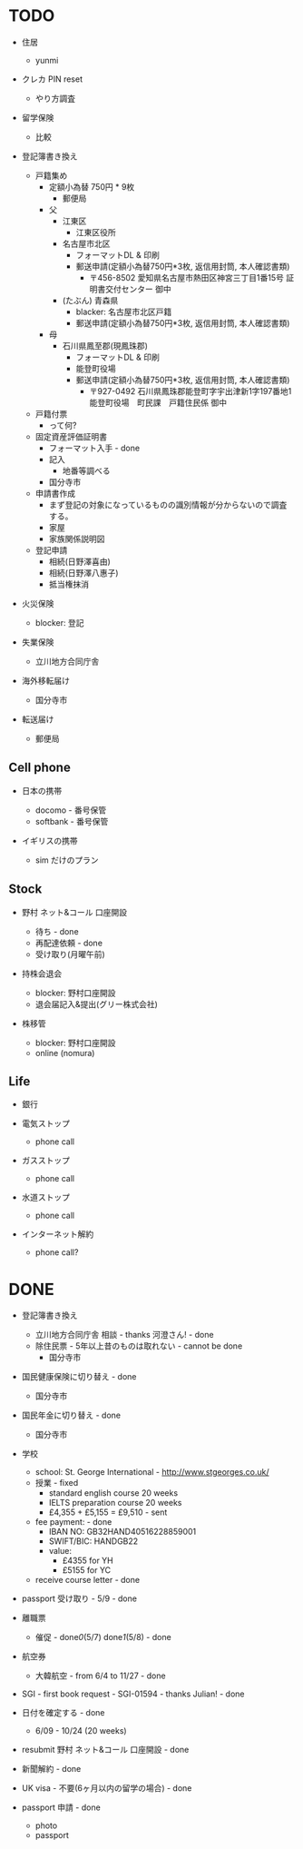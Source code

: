 # TODO

- 住居
  - yunmi

- クレカ PIN reset
  - やり方調査

- 留学保険
  - 比較

- 登記簿書き換え
  - 戸籍集め
    - 定額小為替 750円 * 9枚
      - 郵便局
    - 父
      - 江東区
        - 江東区役所
      - 名古屋市北区
        - フォーマットDL & 印刷
        - 郵送申請(定額小為替750円*3枚, 返信用封筒, 本人確認書類)
          - 〒456-8502
            愛知県名古屋市熱田区神宮三丁目1番15号
            証明書交付センター 御中
      - (たぶん) 青森県
        - blacker: 名古屋市北区戸籍
        - 郵送申請(定額小為替750円*3枚, 返信用封筒, 本人確認書類)
    - 母
      - 石川県鳳至郡(現鳳珠郡)
        - フォーマットDL & 印刷
        - 能登町役場
        - 郵送申請(定額小為替750円*3枚, 返信用封筒, 本人確認書類)
          - 〒927-0492
            石川県鳳珠郡能登町字宇出津新1字197番地1
            能登町役場　町民課　戸籍住民係 御中
  - 戸籍付票
    - って何?
  - 固定資産評価証明書
    - フォーマット入手 - done
    - 記入
      - 地番等調べる
    - 国分寺市
  - 申請書作成
    - まず登記の対象になっているものの識別情報が分からないので調査する。
    - 家屋
    - 家族関係説明図
  - 登記申請
    - 相続(日野澤喜由)
    - 相続(日野澤八惠子)
    - 抵当権抹消

- 火災保険
  - blocker: 登記

- 失業保険
  - 立川地方合同庁舎

- 海外移転届け
  - 国分寺市

- 転送届け
  - 郵便局

## Cell phone

- 日本の携帯
  - docomo - 番号保管
  - softbank - 番号保管

- イギリスの携帯
  - sim だけのプラン

## Stock

- 野村 ネット&コール 口座開設
  - 待ち - done
  - 再配達依頼 - done
  - 受け取り(月曜午前)

- 持株会退会
  - blocker: 野村口座開設
  - 退会届記入&提出(グリー株式会社)

- 株移管
  - blocker: 野村口座開設
  - online (nomura)

## Life

- 銀行

- 電気ストップ
  - phone call

- ガスストップ
  - phone call

- 水道ストップ
  - phone call

- インターネット解約
  - phone call?


# DONE

- 登記簿書き換え
  - 立川地方合同庁舎 相談 - thanks 河澄さん! - done
  - 除住民票 - 5年以上昔のものは取れない - cannot be done
    - 国分寺市

- 国民健康保険に切り替え - done
  - 国分寺市

- 国民年金に切り替え - done
  - 国分寺市

- 学校
  - school: St. George International - http://www.stgeorges.co.uk/
  - 授業 - fixed
      - standard english course 20 weeks
      - IELTS preparation course 20 weeks
      - £4,355 + £5,155 = £9,510 - sent
  - fee payment: - done
    - IBAN NO: GB32HAND40516228859001
    - SWIFT/BIC: HANDGB22
    - value:
      - £4355 for YH
      - £5155 for YC
  - receive course letter - done

- passport 受け取り - 5/9 - done

- 離職票
  - 催促 - done*0*(5/7) done*1*(5/8) - done

- 航空券
  - 大韓航空 - from 6/4 to 11/27 - done

- SGI - first book request - SGI-01594 - thanks Julian! - done
- 日付を確定する - done
  - 6/09 - 10/24 (20 weeks)

- resubmit 野村 ネット&コール 口座開設 - done

- 新聞解約 - done

- UK visa - 不要(6ヶ月以内の留学の場合) - done

- passport 申請 - done
  - photo
  - passport
